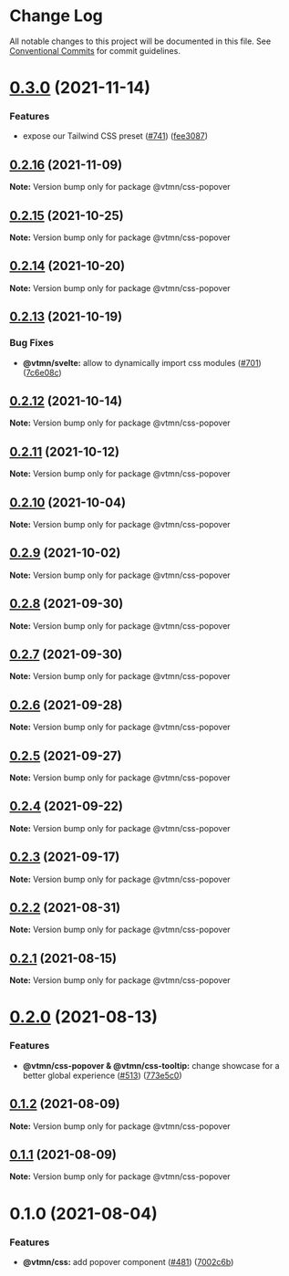 # Change Log

All notable changes to this project will be documented in this file.
See [Conventional Commits](https://conventionalcommits.org) for commit guidelines.

# [0.3.0](https://github.com/Decathlon/vitamin-web/compare/@vtmn/css-popover@0.2.16...@vtmn/css-popover@0.3.0) (2021-11-14)


### Features

* expose our Tailwind CSS preset ([#741](https://github.com/Decathlon/vitamin-web/issues/741)) ([fee3087](https://github.com/Decathlon/vitamin-web/commit/fee308730bd4978fecdcfdf4bc3d8b9ef95e5739))





## [0.2.16](https://github.com/Decathlon/vitamin-web/compare/@vtmn/css-popover@0.2.15...@vtmn/css-popover@0.2.16) (2021-11-09)

**Note:** Version bump only for package @vtmn/css-popover





## [0.2.15](https://github.com/Decathlon/vitamin-web/compare/@vtmn/css-popover@0.2.14...@vtmn/css-popover@0.2.15) (2021-10-25)

**Note:** Version bump only for package @vtmn/css-popover





## [0.2.14](https://github.com/Decathlon/vitamin-web/compare/@vtmn/css-popover@0.2.13...@vtmn/css-popover@0.2.14) (2021-10-20)

**Note:** Version bump only for package @vtmn/css-popover





## [0.2.13](https://github.com/Decathlon/vitamin-web/compare/@vtmn/css-popover@0.2.12...@vtmn/css-popover@0.2.13) (2021-10-19)


### Bug Fixes

* **@vtmn/svelte:** allow to dynamically import css modules ([#701](https://github.com/Decathlon/vitamin-web/issues/701)) ([7c6e08c](https://github.com/Decathlon/vitamin-web/commit/7c6e08c4f76aa32fe92f91d7979df73796ff66e7))





## [0.2.12](https://github.com/Decathlon/vitamin-web/compare/@vtmn/css-popover@0.2.11...@vtmn/css-popover@0.2.12) (2021-10-14)

**Note:** Version bump only for package @vtmn/css-popover





## [0.2.11](https://github.com/Decathlon/vitamin-web/compare/@vtmn/css-popover@0.2.10...@vtmn/css-popover@0.2.11) (2021-10-12)

**Note:** Version bump only for package @vtmn/css-popover





## [0.2.10](https://github.com/Decathlon/vitamin-web/compare/@vtmn/css-popover@0.2.9...@vtmn/css-popover@0.2.10) (2021-10-04)

**Note:** Version bump only for package @vtmn/css-popover





## [0.2.9](https://github.com/Decathlon/vitamin-web/compare/@vtmn/css-popover@0.2.8...@vtmn/css-popover@0.2.9) (2021-10-02)

**Note:** Version bump only for package @vtmn/css-popover





## [0.2.8](https://github.com/Decathlon/vitamin-web/compare/@vtmn/css-popover@0.2.7...@vtmn/css-popover@0.2.8) (2021-09-30)

**Note:** Version bump only for package @vtmn/css-popover





## [0.2.7](https://github.com/Decathlon/vitamin-web/compare/@vtmn/css-popover@0.2.6...@vtmn/css-popover@0.2.7) (2021-09-30)

**Note:** Version bump only for package @vtmn/css-popover





## [0.2.6](https://github.com/Decathlon/vitamin-web/compare/@vtmn/css-popover@0.2.5...@vtmn/css-popover@0.2.6) (2021-09-28)

**Note:** Version bump only for package @vtmn/css-popover





## [0.2.5](https://github.com/Decathlon/vitamin-web/compare/@vtmn/css-popover@0.2.4...@vtmn/css-popover@0.2.5) (2021-09-27)

**Note:** Version bump only for package @vtmn/css-popover





## [0.2.4](https://github.com/Decathlon/vitamin-web/compare/@vtmn/css-popover@0.2.3...@vtmn/css-popover@0.2.4) (2021-09-22)

**Note:** Version bump only for package @vtmn/css-popover





## [0.2.3](https://github.com/Decathlon/vitamin-web/compare/@vtmn/css-popover@0.2.2...@vtmn/css-popover@0.2.3) (2021-09-17)

**Note:** Version bump only for package @vtmn/css-popover





## [0.2.2](https://github.com/Decathlon/vitamin-web/compare/@vtmn/css-popover@0.2.1...@vtmn/css-popover@0.2.2) (2021-08-31)

**Note:** Version bump only for package @vtmn/css-popover





## [0.2.1](https://github.com/Decathlon/vitamin-web/compare/@vtmn/css-popover@0.2.0...@vtmn/css-popover@0.2.1) (2021-08-15)

**Note:** Version bump only for package @vtmn/css-popover





# [0.2.0](https://github.com/Decathlon/vitamin-web/compare/@vtmn/css-popover@0.1.2...@vtmn/css-popover@0.2.0) (2021-08-13)


### Features

* **@vtmn/css-popover & @vtmn/css-tooltip:** change showcase for a better global experience ([#513](https://github.com/Decathlon/vitamin-web/issues/513)) ([773e5c0](https://github.com/Decathlon/vitamin-web/commit/773e5c000e53e641dccdf4757d05c97492263c6e))





## [0.1.2](https://github.com/Decathlon/vitamin-web/compare/@vtmn/css-popover@0.1.1...@vtmn/css-popover@0.1.2) (2021-08-09)

**Note:** Version bump only for package @vtmn/css-popover





## [0.1.1](https://github.com/Decathlon/vitamin-web/compare/@vtmn/css-popover@0.1.0...@vtmn/css-popover@0.1.1) (2021-08-09)

**Note:** Version bump only for package @vtmn/css-popover





# 0.1.0 (2021-08-04)


### Features

* **@vtmn/css:** add popover component ([#481](https://github.com/Decathlon/vitamin-web/issues/481)) ([7002c6b](https://github.com/Decathlon/vitamin-web/commit/7002c6b16aed968eaf80be399a14dff632e0e81a))
